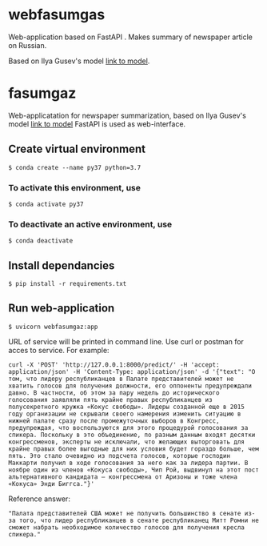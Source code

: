 # webfasumgas
Web-application based on FastAPI . Makes summary of newspaper article on Russian. 

Based on Ilya Gusev's model [link to model](https://huggingface.co/IlyaGusev/rugpt3medium_sum_gazeta).
# fasumgaz
Web-applicatation for newspaper summarization,
based on Ilya Gusev's model 
[link to model](https://huggingface.co/IlyaGusev/rugpt3medium_sum_gazeta)
FastAPI is used as web-interface.

## Create virtual environment
```
$ conda create --name py37 python=3.7
```

### To activate this environment, use
```
$ conda activate py37
```

### To deactivate an active environment, use
```
$ conda deactivate
```

## Install dependancies
```
$ pip install -r requirements.txt

```

## Run web-application
```
$ uvicorn webfasumgaz:app
```
URL of service will be printed in command line.
Use curl or postman for acces to service. For
example:
```
curl -X 'POST' 'http://127.0.0.1:8000/predict/' -H 'accept: application/json' -H 'Content-Type: application/json' -d '{"text": "О том, что лидеру республиканцев в Палате представителей может не хватить голосов для получения должности, его оппоненты предупреждали давно. В частности, об этом за пару недель до исторического голосования заявляли пять крайне правых республиканцев из полусекретного кружка «Кокус свободы». Лидеры созданной еще в 2015 году организации не скрывали своего намерения изменить ситуацию в нижней палате сразу после промежуточных выборов в Конгресс, предупреждая, что воспользуются для этого процедурой голосования за спикера. Поскольку в это объединение, по разным данным входят десятки конгрессменов, эксперты не исключали, что желающих выторговать для крайне правых более выгодные для них условия будет гораздо больше, чем пять. Это стало очевидно из подсчета голосов, которые господин Маккарти получил в ходе голосования за него как за лидера партии. В ноябре один из членов «Кокуса свободы», Чип Рой, выдвинул на этот пост альтернативного кандидата — конгрессмена от Аризоны и тоже члена «Кокуса» Энди Биггса."}'
```
Reference answer:
```
"Палата представителей США может не получить большинство в сенате из-за того, что лидер республиканцев в сенате республиканец Митт Ромни не сможет набрать необходимое количество голосов для получения кресла спикера."
```

